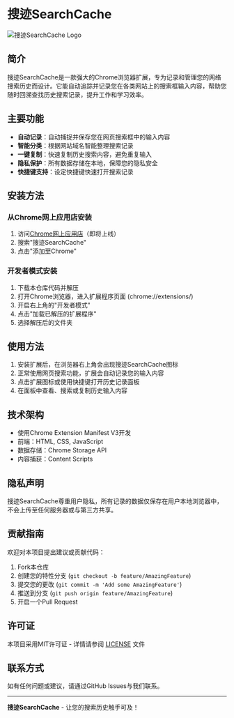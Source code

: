 # 搜迹SearchCache

![搜迹SearchCache Logo](/images/icon128.png)

## 简介

搜迹SearchCache是一款强大的Chrome浏览器扩展，专为记录和管理您的网络搜索历史而设计。它能自动追踪并记录您在各类网站上的搜索框输入内容，帮助您随时回溯查找历史搜索记录，提升工作和学习效率。

## 主要功能

- **自动记录**：自动捕捉并保存您在网页搜索框中的输入内容
- **智能分类**：根据网站域名智能整理搜索记录
- **一键复制**：快速复制历史搜索内容，避免重复输入
- **隐私保护**：所有数据存储在本地，保障您的隐私安全
- **快捷键支持**：设定快捷键快速打开搜索记录

## 安装方法

### 从Chrome网上应用店安装

1. 访问[Chrome网上应用店](https://chrome.google.com/webstore/category/extensions)（即将上线）
2. 搜索"搜迹SearchCache"
3. 点击"添加至Chrome"

### 开发者模式安装

1. 下载本仓库代码并解压
2. 打开Chrome浏览器，进入扩展程序页面 (chrome://extensions/)
3. 开启右上角的"开发者模式"
4. 点击"加载已解压的扩展程序"
5. 选择解压后的文件夹

## 使用方法

1. 安装扩展后，在浏览器右上角会出现搜迹SearchCache图标
2. 正常使用网页搜索功能，扩展会自动记录您的输入内容
3. 点击扩展图标或使用快捷键打开历史记录面板
4. 在面板中查看、搜索或复制历史输入内容

## 技术架构

- 使用Chrome Extension Manifest V3开发
- 前端：HTML, CSS, JavaScript
- 数据存储：Chrome Storage API
- 内容捕获：Content Scripts

## 隐私声明

搜迹SearchCache尊重用户隐私，所有记录的数据仅保存在用户本地浏览器中，不会上传至任何服务器或与第三方共享。

## 贡献指南

欢迎对本项目提出建议或贡献代码：

1. Fork本仓库
2. 创建您的特性分支 (`git checkout -b feature/AmazingFeature`)
3. 提交您的更改 (`git commit -m 'Add some AmazingFeature'`)
4. 推送到分支 (`git push origin feature/AmazingFeature`)
5. 开启一个Pull Request

## 许可证

本项目采用MIT许可证 - 详情请参阅 [LICENSE](LICENSE) 文件

## 联系方式

如有任何问题或建议，请通过GitHub Issues与我们联系。

---

**搜迹SearchCache** - 让您的搜索历史触手可及！